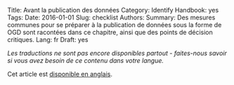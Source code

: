 Title: Avant la publication des données
Category: Identify
Handbook: yes
Tags:
Date: 2016-01-01
Slug: checklist
Authors:
Summary: Des mesures communes pour se préparer à la publication de données sous la forme de OGD sont racontées dans ce chapitre, ainsi que des points de décision critiques.
Lang: fr
Draft: yes


<em>Les traductions ne sont pas encore disponibles partout - faites-nous savoir si vous avez besoin de ce contenu dans votre langue.</em>

Cet article est [disponible en anglais](/en/identify/checklist).
